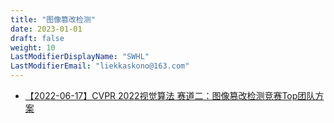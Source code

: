 ```yaml
---
title: "图像篡改检测"
date: 2023-01-01
draft: false
weight: 10
LastModifierDisplayName: "SWHL"
LastModifierEmail: "liekkaskono@163.com"
---
```

 
- [【2022-06-17】CVPR 2022视觉算法 赛道二：图像篡改检测竞赛Top团队方案](https://mp.weixin.qq.com/s/3Sow9bng3krLPcW7x8ebzA)
